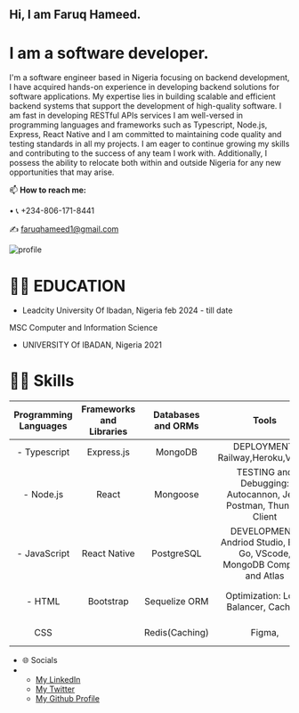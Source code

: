 ## Hi, I am Faruq Hameed.
# I am a software developer.

I'm a software engineer based in Nigeria focusing on backend development, I have acquired hands-on experience in developing backend solutions for software applications. My expertise lies in building scalable and efficient backend systems that support the development of high-quality software. I am fast in developing RESTful APIs services I am well-versed in programming languages and frameworks such as Typescript, Node.js, Express, React Native and I am committed to maintaining code quality and testing standards in all my projects. I am eager to continue growing my skills and contributing to the success of any team I work with. Additionally, I possess the ability to relocate both within and outside Nigeria for any new opportunities that may arise.

📫  **How to reach me:** 
[^1]:
  • 📞 +234-806-171-8441
[^1]:
✍ faruqhameed1@gmail.com
[^1]:
![profile](https://user-images.githubusercontent.com/108727947/236615977-82faf984-84c3-4eba-8e79-1ab9d17001c5.jpg)

# 👨‍🎓 EDUCATION

* Leadcity University Of Ibadan, Nigeria feb 2024 - till date
[^1]:
   MSC Computer and Information Science
[^1]:


* UNIVERSITY Of IBADAN, Nigeria 2021
[^1]:



# 👩‍💻 Skills

| Programming Languages |  Frameworks and Libraries | Databases and ORMs | Tools | Methodologies/ Achitectures| 
| :---:        | :---: | :---: |    :---:      | :---: |
| - Typescript  | Express.js | MongoDB |DEPLOYMENT: Railway,Heroku,Vercel    |  RESTful APIs   |
| -   Node.js  | React  | Mongoose | TESTING and Debugging: Autocannon, Jest, Postman, Thunder Client    |   Microservices   |
| - JavaScript   |React Native  | PostgreSQL  | DEVELOPMENT: Andriod Studio, Expo Go, VScode, MongoDB Compass and Atlas    |   Agile software development(Jira)    |
|  - HTML |Bootstrap |Sequelize ORM  |Optimization: Load Balancer, Caching   |  Continuous Integration/Continuous Deployment (CI/CD)  |
|     CSS | | Redis(Caching) |  Figma, |   State Management: Redux, Context API |


* 🌐 Socials
* 
  - [My LinkedIn](https://www.linkedin.com/in/faruq-hameed-2ab121129)
  - [My Twitter](https://twitter.com/King_Flourish)
  - [My Github Profile](https://github.com/Faruq-Hameed/)
